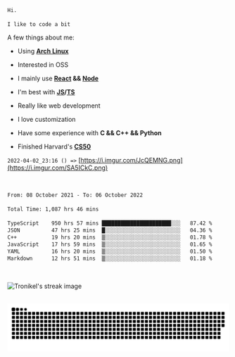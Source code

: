 ```
Hi.

I like to code a bit
```

A few things about me:

-   Using **[Arch Linux](https://archlinux.org/)**

-   Interested in OSS

-   I mainly use **[React](https://reactjs.org/) && [Node](https://nodejs.org/en/)**

-   I'm best with **[JS](https://www.javascript.com/)/[TS](https://www.typescriptlang.org/)**

-   Really like web development

-   I love customization

-   Have some experience with **C && C++ && Python**

-   Finished Harvard's **[CS50](https://cs50.harvard.edu)**

`2022-04-02_23:16 () =>` [https://i.imgur.com/JcQEMNG.png](https://i.imgur.com/SA5ICkC.png)

<br>

<!--START_SECTION:waka-->

```text
From: 08 October 2021 - To: 06 October 2022

Total Time: 1,087 hrs 46 mins

TypeScript    950 hrs 57 mins ██████████████████████░░░   87.42 %
JSON          47 hrs 25 mins  █░░░░░░░░░░░░░░░░░░░░░░░░   04.36 %
C++           19 hrs 20 mins  ▒░░░░░░░░░░░░░░░░░░░░░░░░   01.78 %
JavaScript    17 hrs 59 mins  ▒░░░░░░░░░░░░░░░░░░░░░░░░   01.65 %
YAML          16 hrs 20 mins  ▒░░░░░░░░░░░░░░░░░░░░░░░░   01.50 %
Markdown      12 hrs 51 mins  ▒░░░░░░░░░░░░░░░░░░░░░░░░   01.18 %
```

<!--END_SECTION:waka-->

<br>

<p><img align="center" src="https://github-readme-streak-stats.herokuapp.com/?user=Tronikelis&theme=dark" alt="Tronikel's streak image" /></p>

<br>

<img title="" src="https://raw.githubusercontent.com/Tronikelis/Tronikelis/output/github-contribution-grid-snake.svg" alt="very cool snake thingey" data-align="left">
